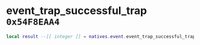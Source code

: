 # event_trap_successful_trap `0x54F8EAA4`

```lua
local result --[[ integer ]] = natives.event.event_trap_successful_trap(_unk0 --[[ integer ]])
```